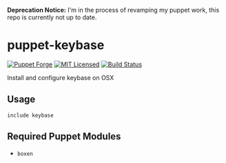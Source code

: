**Deprecation Notice:** I'm in the process of revamping my puppet work, this repo is currently not up to date.

puppet-keybase
===========

[![Puppet Forge](https://img.shields.io/puppetforge/v/halyard/keybase.svg)](https://forge.puppetlabs.com/halyard/keybase)
[![MIT Licensed](https://img.shields.io/badge/license-MIT-green.svg)](https://tldrlegal.com/license/mit-license)
[![Build Status](https://img.shields.io/travis/com/halyard/puppet-keybase.svg)](https://travis-ci.com/halyard/puppet-keybase)

Install and configure keybase on OSX

## Usage

```puppet
include keybase
```

## Required Puppet Modules

* `boxen`

